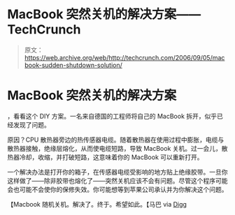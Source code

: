 # MacBook 突然关机的解决方案——TechCrunch

> 原文：<https://web.archive.org/web/http://techcrunch.com/2006/09/05/macbook-sudden-shutdown-solution/>

# MacBook 突然关机的解决方案

，看看这个 DIY 方案。一名来自德国的工程师将自己的 MacBook 拆开，似乎已经发现了问题。

原因？CPU 散热器旁边的热传感器电缆。随着散热器在使用过程中膨胀，电缆与散热器接触，绝缘层熔化，从而使电缆短路，导致 MacBook 关机。过一会儿，散热器冷却，收缩，并打破短路，这意味着你的 MacBook 可以重新打开。

一个解决办法是打开你的箱子，在传感器电缆受影响的地方贴上绝缘胶带。一旦你这样做了——除非胶带也熔化了——突然关机应该不会有问题。尽管这个程序可能会也可能不会使你的保修失效。你可能想等到苹果公司承认并为你解决这个问题。

【Macbook 随机关机。解决了。终于。希望如此。【马巴 via [Digg](https://web.archive.org/web/20201204173922/http://www.digg.com/)